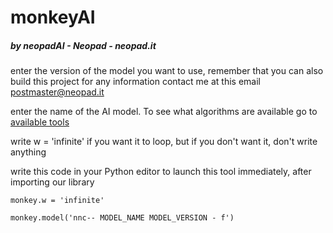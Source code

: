 # monkeyAI
##### by neopadAI - Neopad - neopad.it

enter the version of the model you want to use, remember that you can also build this project for any information contact me at this email postmaster@neopad.it

enter the name of the AI ​​model. To see what algorithms are available go to [available tools](https://github.com/neopadAI/monkeyAI/wiki/Tool)

write w = 'infinite' if you want it to loop, but if you don't want it, don't write anything

write this code in your Python editor to launch this tool immediately, after importing our library

`monkey.w = 'infinite'`

`monkey.model('nnc-- MODEL_NAME MODEL_VERSION - f')`
